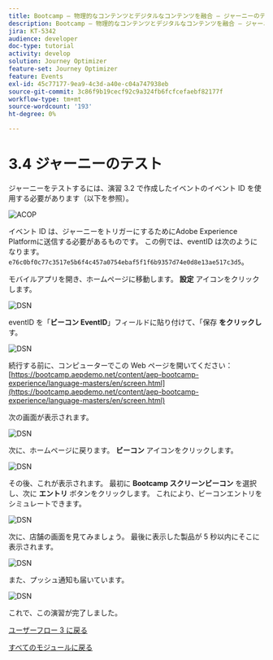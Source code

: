 ```yaml
---
title: Bootcamp – 物理的なコンテンツとデジタルなコンテンツを融合 – ジャーニーのテスト
description: Bootcamp – 物理的なコンテンツとデジタルなコンテンツを融合 – ジャーニーのテスト
jira: KT-5342
audience: developer
doc-type: tutorial
activity: develop
solution: Journey Optimizer
feature-set: Journey Optimizer
feature: Events
exl-id: 45c77177-9ea9-4c3d-a40e-c04a747938eb
source-git-commit: 3c86f9b19cecf92c9a324fb6fcfcefaebf82177f
workflow-type: tm+mt
source-wordcount: '193'
ht-degree: 0%

---
```


# 3.4 ジャーニーのテスト

ジャーニーをテストするには、演習 3.2 で作成したイベントのイベント ID を使用する必要があります（以下を参照）。

![ACOP](./images/payloadeventID.png)

イベント ID は、ジャーニーをトリガーにするためにAdobe Experience Platformに送信する必要があるものです。 この例では、eventID は次のようになります。
`e76c0bf0c77c3517e5b6f4c457a0754ebaf5f1f6b9357d74e0d8e13ae517c3d5`。

モバイルアプリを開き、ホームページに移動します。 **設定** アイコンをクリックします。

![DSN](./images/appsett.png)

eventID を「**ビーコン EventID**」フィールドに貼り付けて、「保存 **をクリックし** す。

![DSN](./images/beacon1.png)

続行する前に、コンピューターでこの Web ページを開いてください：[https://bootcamp.aepdemo.net/content/aep-bootcamp-experience/language-masters/en/screen.html](https://bootcamp.aepdemo.net/content/aep-bootcamp-experience/language-masters/en/screen.html)

次の画面が表示されます。

![DSN](./images/screen1.png)

次に、ホームページに戻ります。 **ビーコン** アイコンをクリックします。

![DSN](./images/app23.png)

その後、これが表示されます。 最初に **Bootcamp スクリーンビーコン** を選択し、次に **エントリ** ボタンをクリックします。 これにより、ビーコンエントリをシミュレートできます。

![DSN](./images/app21.png)

次に、店舗の画面を見てみましょう。 最後に表示した製品が 5 秒以内にそこに表示されます。

![DSN](./images/beacon3.png)

また、プッシュ通知も届いています。

![DSN](./images/beacon2.png)

これで、この演習が完了しました。

[ユーザーフロー 3 に戻る](./uc3.md)

[すべてのモジュールに戻る](../../overview.md)
